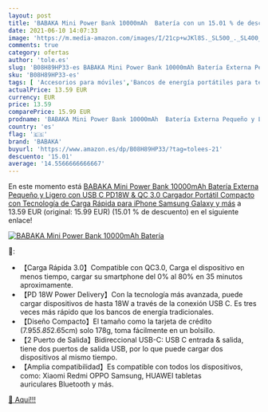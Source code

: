 ```yaml
---
layout: post
title: 'BABAKA Mini Power Bank 10000mAh  Batería con un 15.01 % de descuento'
date: 2021-06-10 14:07:33
image: 'https://m.media-amazon.com/images/I/21cp+wJKl8S._SL500_._SL400_.jpg'
comments: true
category: ofertas
author: 'tole.es'
slug: 'B08H89HP33-es BABAKA Mini Power Bank 10000mAh Batería Externa Pequeño y...'
sku: 'B08H89HP33-es'
tags: [ 'Accesorios para móviles','Bancos de energía portátiles para teléfonos móviles','Cargadores para móviles','Comunicación móvil y accesorios','Electrónica','babaka','iphone', ]
actualPrice: 13.59 EUR
currency: EUR
price: 13.59
comparePrice: 15.99 EUR
prodname: 'BABAKA Mini Power Bank 10000mAh  Batería Externa Pequeño y Ligero con USB C PD18W & QC 3.0 Cargador Portátil Compacto con Tecnología de Carga Rápida para iPhone Samsung Galaxy y más'
country: 'es'
flag: '🇪🇸'
brand: 'BABAKA'
buyurl: 'https://www.amazon.es/dp/B08H89HP33/?tag=tolees-21'
descuento: '15.01'
average: '14.5566666666667'
---
```


En este momento está [BABAKA Mini Power Bank 10000mAh  Batería Externa Pequeño y Ligero con USB C PD18W & QC 3.0 Cargador Portátil Compacto con Tecnología de Carga Rápida para iPhone Samsung Galaxy y más](https://www.amazon.es/dp/B08H89HP33/?tag=tolees-21) a 13.59 EUR (original: 15.99 EUR) (15.01 %  de descuento) en el siguiente enlace!

[![BABAKA Mini Power Bank 10000mAh  Batería](https://m.media-amazon.com/images/I/21cp+wJKl8S._SL500_._SL400_.jpg)](https://www.amazon.es/dp/B08H89HP33/?tag=tolees-21)

🔎:

- 【Carga Rápida 3.0】Compatible con QC3.0, Carga el dispositivo en menos tiempo, cargar su smartphone del 0% al 80% en 35 minutos aproximamente.
- 【PD 18W Power Delivery】Con la tecnología más avanzada, puede cargar dispositivos de hasta 18W a través de la conexión USB C. Es tres veces más rápido que los bancos de energía tradicionales.
- 【Diseño Compacto】El tamaño como la tarjeta de crédito (7.95*5.85*2.65cm) solo 178g, toma fácilmente en un bolsillo.
- 【2 Puerto de Salida】Bidireccional USB-C: USB C entrada & salida, tiene dos puertos de salida USB, por lo que puede cargar dos dispositivos al mismo tiempo.
- 【Amplia compatibilidad】Es compatible con todos los dispositivos, como: Xiaomi Redmi OPPO Samsung, HUAWEI tabletas auriculares Bluetooth y más.

[🛒 Aquí!!!](https://www.amazon.es/dp/B08H89HP33/?tag=tolees-21)
